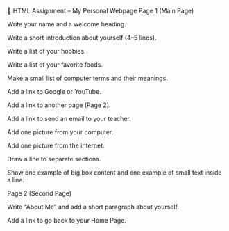 📝 HTML Assignment – My Personal Webpage
Page 1 (Main Page)

Write your name and a welcome heading.

Write a short introduction about yourself (4–5 lines).

Write a list of your hobbies.

Write a list of your favorite foods.

Make a small list of computer terms and their meanings.

Add a link to Google or YouTube.

Add a link to another page (Page 2).

Add a link to send an email to your teacher.

Add one picture from your computer.

Add one picture from the internet.

Draw a line to separate sections.

Show one example of big box content and one example of small text inside a line.

Page 2 (Second Page)

Write “About Me” and add a short paragraph about yourself.

Add a link to go back to your Home Page.
